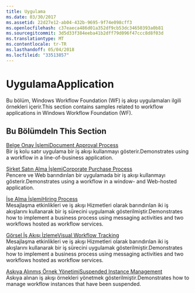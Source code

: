 ```yaml
---
title: Uygulama
ms.date: 03/30/2017
ms.assetid: 22d27e12-ab04-432b-9695-9f74e098cff3
ms.openlocfilehash: c37eaeca486d01a352df9cb53dc34650393a0b81
ms.sourcegitcommit: 3d5d33f384eeba41b2dff79d096f47ccc8d8f03d
ms.translationtype: MT
ms.contentlocale: tr-TR
ms.lasthandoff: 05/04/2018
ms.locfileid: "33513857"
---
```

# <a name="application"></a><span data-ttu-id="12eb9-102">Uygulama</span><span class="sxs-lookup"><span data-stu-id="12eb9-102">Application</span></span>
<span data-ttu-id="12eb9-103">Bu bölüm, Windows Workflow Foundation (WF) iş akışı uygulamaları ilgili örnekleri içerir.</span><span class="sxs-lookup"><span data-stu-id="12eb9-103">This section contains samples related to workflow applications in Windows Workflow Foundation (WF).</span></span>  
  
## <a name="in-this-section"></a><span data-ttu-id="12eb9-104">Bu Bölümde</span><span class="sxs-lookup"><span data-stu-id="12eb9-104">In This Section</span></span>  
 [<span data-ttu-id="12eb9-105">Belge Onay İşlemi</span><span class="sxs-lookup"><span data-stu-id="12eb9-105">Document Approval Process</span></span>](../../../../docs/framework/windows-workflow-foundation/samples/document-approval-process.md)  
 <span data-ttu-id="12eb9-106">Bir iş kolu satır uygulama bir iş akışı kullanmayı gösterir.</span><span class="sxs-lookup"><span data-stu-id="12eb9-106">Demonstrates using a workflow in a line-of-business application.</span></span>  
  
 [<span data-ttu-id="12eb9-107">Şirket Satın Alma İşlemi</span><span class="sxs-lookup"><span data-stu-id="12eb9-107">Corporate Purchase Process</span></span>](../../../../docs/framework/windows-workflow-foundation/samples/corporate-purchase-process.md)  
 <span data-ttu-id="12eb9-108">Pencere ve Web barındırılan bir uygulamada bir iş akışı kullanmayı gösterir.</span><span class="sxs-lookup"><span data-stu-id="12eb9-108">Demonstrates using a workflow in a window- and Web-hosted application.</span></span>  
  
 [<span data-ttu-id="12eb9-109">İşe Alma İşlemi</span><span class="sxs-lookup"><span data-stu-id="12eb9-109">Hiring Process</span></span>](../../../../docs/framework/windows-workflow-foundation/samples/hiring-process.md)  
 <span data-ttu-id="12eb9-110">Mesajlaşma etkinlikleri ve iş akışı Hizmetleri olarak barındırılan iki iş akışlarını kullanarak bir iş sürecini uygulamak gösterilmiştir.</span><span class="sxs-lookup"><span data-stu-id="12eb9-110">Demonstrates how to implement a business process using messaging activities and two workflows hosted as workflow services.</span></span>  
  
 [<span data-ttu-id="12eb9-111">Görsel İş Akışı İzleme</span><span class="sxs-lookup"><span data-stu-id="12eb9-111">Visual Workflow Tracking</span></span>](../../../../docs/framework/windows-workflow-foundation/samples/visual-workflow-tracking.md)  
 <span data-ttu-id="12eb9-112">Mesajlaşma etkinlikleri ve iş akışı Hizmetleri olarak barındırılan iki iş akışlarını kullanarak bir iş sürecini uygulamak gösterilmiştir.</span><span class="sxs-lookup"><span data-stu-id="12eb9-112">Demonstrates how to implement a business process using messaging activities and two workflows hosted as workflow services.</span></span>  
  
 [<span data-ttu-id="12eb9-113">Askıya Alınmış Örnek Yönetimi</span><span class="sxs-lookup"><span data-stu-id="12eb9-113">Suspended Instance Management</span></span>](../../../../docs/framework/windows-workflow-foundation/samples/suspended-instance-management.md)  
 <span data-ttu-id="12eb9-114">Askıya alınan iş akışı örnekleri yönetmek gösterilmiştir.</span><span class="sxs-lookup"><span data-stu-id="12eb9-114">Demonstrates how to manage workflow instances that have been suspended.</span></span>
